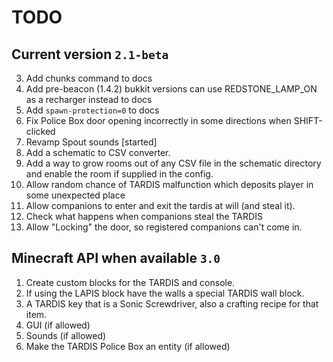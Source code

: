 # TODO
## Current version `2.1-beta`
3. Add chunks command to docs
4. Add pre-beacon (1.4.2) bukkit versions can use REDSTONE_LAMP_ON as a recharger instead to docs
5. Add `spawn-protection=0` to docs
7. Fix Police Box door opening incorrectly in some directions when SHIFT-clicked
8. Revamp Spout sounds [started]
9. Add a schematic to CSV converter.
10. Add a way to grow rooms out of any CSV file in the schematic directory and enable the room if supplied in the config.
11. Allow random chance of TARDIS malfunction which deposits player in some unexpected place
12. Allow companions to enter and exit the tardis at will (and steal it).
13. Check what happens when companions steal the TARDIS
14. Allow "Locking" the door, so registered companions can't come in.

## Minecraft API when available `3.0`
1. Create custom blocks for the TARDIS and console.
2. If using the LAPIS block have the walls a special TARDIS wall block.
3. A TARDIS key that is a Sonic Screwdriver, also a crafting recipe for that item.
4. GUI (if allowed)
5. Sounds (if allowed)
6. Make the TARDIS Police Box an entity (if allowed)
